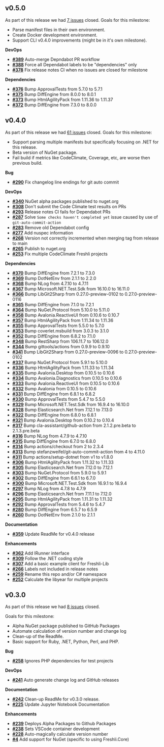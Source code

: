 ## v0.5.0


As part of this release we had [7 issues](https://github.com/corgibytes/freshli-lib/milestone/6?closed=1) closed.
Goals for this milestone:

- Parse manifest files in their own environment.
- Create Docker development environment.
- Support CLI v0.4.0 improvements (might be in it's own milestone).

__DevOps__

- [__#389__](https://github.com/corgibytes/freshli-lib/pull/389) Auto-merge Depndabot PR workflow
- [__#388__](https://github.com/corgibytes/freshli-lib/pull/388) Force all Dependabot labels to be "dependencies" only
- [__#378__](https://github.com/corgibytes/freshli-lib/pull/378) Fix release notes CI when no issues are closed for milestone

__Dependencies__

- [__#376__](https://github.com/corgibytes/freshli-lib/pull/376) Bump ApprovalTests from 5.7.0 to 5.7.1
- [__#375__](https://github.com/corgibytes/freshli-lib/pull/375) Bump DiffEngine from 8.0.0 to 8.0.1
- [__#373__](https://github.com/corgibytes/freshli-lib/pull/373) Bump HtmlAgilityPack from 1.11.36 to 1.11.37
- [__#372__](https://github.com/corgibytes/freshli-lib/pull/372) Bump DiffEngine from 7.3.0 to 8.0.0


## v0.4.0


As part of this release we had [61 issues](https://github.com/corgibytes/freshli-lib/milestone/5?closed=1) closed.
Goals for this milestone:

- Support parsing multiple manifests but specifically focusing on .NET for this release.
- Beta version of NuGet package.
- Fail build if metrics like CodeClimate, Coverage, etc, are worse then previous build.

__Bug__

- [__#290__](https://github.com/corgibytes/freshli-lib/pull/290) Fix changelog line endings for git auto commit

__DevOps__

- [__#340__](https://github.com/corgibytes/freshli-lib/issues/340) NuGet alpha packages published to nuget.org
- [__#308__](https://github.com/corgibytes/freshli-lib/pull/308) Don't submit the Code Climate test results on PRs
- [__#293__](https://github.com/corgibytes/freshli-lib/issues/293) Release notes CI fails for Dependabot PRs
- [__#287__](https://github.com/corgibytes/freshli-lib/pull/287) Solve `Some checks haven't completed yet` issue caused by use of `git-auto-commit-action`
- [__#283__](https://github.com/corgibytes/freshli-lib/issues/283) Remove old Dependabot config
- [__#277__](https://github.com/corgibytes/freshli-lib/pull/277) Add nuspec information
- [__#268__](https://github.com/corgibytes/freshli-lib/issues/268) Version not correctly incremented when merging tag from release to main
- [__#265__](https://github.com/corgibytes/freshli-lib/issues/265) Publish to nuget.org
- [__#253__](https://github.com/corgibytes/freshli-lib/issues/253) Fix multiple CodeClimate Freshli projects

__Dependencies__

- [__#370__](https://github.com/corgibytes/freshli-lib/pull/370) Bump DiffEngine from 7.2.1 to 7.3.0
- [__#369__](https://github.com/corgibytes/freshli-lib/pull/369) Bump DotNetEnv from 2.1.1 to 2.2.0
- [__#368__](https://github.com/corgibytes/freshli-lib/pull/368) Bump NLog from 4.7.10 to 4.7.11
- [__#367__](https://github.com/corgibytes/freshli-lib/pull/367) Bump Microsoft.NET.Test.Sdk from 16.10.0 to 16.11.0
- [__#366__](https://github.com/corgibytes/freshli-lib/pull/366) Bump LibGit2Sharp from 0.27.0-preview-0102 to 0.27.0-preview-0116
- [__#365__](https://github.com/corgibytes/freshli-lib/pull/365) Bump DiffEngine from 7.1.0 to 7.2.1
- [__#364__](https://github.com/corgibytes/freshli-lib/pull/364) Bump NuGet.Protocol from 5.10.0 to 5.11.0
- [__#358__](https://github.com/corgibytes/freshli-lib/pull/358) Bump Avalonia.ReactiveUI from 0.10.6 to 0.10.7
- [__#357__](https://github.com/corgibytes/freshli-lib/pull/357) Bump HtmlAgilityPack from 1.11.34 to 1.11.36
- [__#355__](https://github.com/corgibytes/freshli-lib/pull/355) Bump ApprovalTests from 5.5.0 to 5.7.0
- [__#353__](https://github.com/corgibytes/freshli-lib/pull/353) Bump coverlet.msbuild from 3.0.3 to 3.1.0
- [__#352__](https://github.com/corgibytes/freshli-lib/pull/352) Bump DiffEngine from 6.8.2 to 7.1.0
- [__#348__](https://github.com/corgibytes/freshli-lib/pull/348) Bump RestSharp from 106.11.7 to 106.12.0
- [__#344__](https://github.com/corgibytes/freshli-lib/pull/344) Bump gittools/actions from 0.9.9 to 0.9.10
- [__#341__](https://github.com/corgibytes/freshli-lib/pull/341) Bump LibGit2Sharp from 0.27.0-preview-0096 to 0.27.0-preview-0102
- [__#337__](https://github.com/corgibytes/freshli-lib/pull/337) Bump NuGet.Protocol from 5.9.1 to 5.10.0
- [__#336__](https://github.com/corgibytes/freshli-lib/pull/336) Bump HtmlAgilityPack from 1.11.33 to 1.11.34
- [__#335__](https://github.com/corgibytes/freshli-lib/pull/335) Bump Avalonia.Desktop from 0.10.5 to 0.10.6
- [__#334__](https://github.com/corgibytes/freshli-lib/pull/334) Bump Avalonia.Diagnostics from 0.10.5 to 0.10.6
- [__#333__](https://github.com/corgibytes/freshli-lib/pull/333) Bump Avalonia.ReactiveUI from 0.10.5 to 0.10.6
- [__#332__](https://github.com/corgibytes/freshli-lib/pull/332) Bump Avalonia from 0.10.5 to 0.10.6
- [__#331__](https://github.com/corgibytes/freshli-lib/pull/331) Bump DiffEngine from 6.8.1 to 6.8.2
- [__#330__](https://github.com/corgibytes/freshli-lib/pull/330) Bump ApprovalTests from 5.4.7 to 5.5.0
- [__#329__](https://github.com/corgibytes/freshli-lib/pull/329) Bump Microsoft.NET.Test.Sdk from 16.9.4 to 16.10.0
- [__#328__](https://github.com/corgibytes/freshli-lib/pull/328) Bump Elasticsearch.Net from 7.12.1 to 7.13.0
- [__#322__](https://github.com/corgibytes/freshli-lib/pull/322) Bump DiffEngine from 6.8.0 to 6.8.1
- [__#321__](https://github.com/corgibytes/freshli-lib/pull/321) Bump Avalonia.Desktop from 0.10.2 to 0.10.4
- [__#317__](https://github.com/corgibytes/freshli-lib/pull/317) Bump cla-assistant/github-action from 2.1.2.pre.beta to 2.1.3.pre.beta
- [__#316__](https://github.com/corgibytes/freshli-lib/pull/316) Bump NLog from 4.7.9 to 4.7.10
- [__#315__](https://github.com/corgibytes/freshli-lib/pull/315) Bump DiffEngine from 6.7.0 to 6.8.0
- [__#314__](https://github.com/corgibytes/freshli-lib/pull/314) Bump actions/checkout from 2 to 2.3.4
- [__#313__](https://github.com/corgibytes/freshli-lib/pull/313) Bump stefanzweifel/git-auto-commit-action from 4 to 4.11.0
- [__#311__](https://github.com/corgibytes/freshli-lib/pull/311) Bump actions/setup-dotnet from v1 to v1.8.0
- [__#306__](https://github.com/corgibytes/freshli-lib/pull/306) Bump HtmlAgilityPack from 1.11.32 to 1.11.33
- [__#305__](https://github.com/corgibytes/freshli-lib/pull/305) Bump Elasticsearch.Net from 7.12.0 to 7.12.1
- [__#303__](https://github.com/corgibytes/freshli-lib/pull/303) Bump NuGet.Protocol from 5.9.0 to 5.9.1
- [__#302__](https://github.com/corgibytes/freshli-lib/pull/302) Bump DiffEngine from 6.6.1 to 6.7.0
- [__#300__](https://github.com/corgibytes/freshli-lib/pull/300) Bump Microsoft.NET.Test.Sdk from 16.9.1 to 16.9.4
- [__#297__](https://github.com/corgibytes/freshli-lib/pull/297) Bump NLog from 4.7.8 to 4.7.9
- [__#296__](https://github.com/corgibytes/freshli-lib/pull/296) Bump Elasticsearch.Net from 7.11.1 to 7.12.0
- [__#295__](https://github.com/corgibytes/freshli-lib/pull/295) Bump HtmlAgilityPack from 1.11.31 to 1.11.32
- [__#292__](https://github.com/corgibytes/freshli-lib/pull/292) Bump ApprovalTests from 5.4.6 to 5.4.7
- [__#280__](https://github.com/corgibytes/freshli-lib/pull/280) Bump DiffEngine from 6.5.7 to 6.5.9
- [__#260__](https://github.com/corgibytes/freshli-lib/pull/260) Bump DotNetEnv from 2.1.0 to 2.1.1

__Documentation__

- [__#359__](https://github.com/corgibytes/freshli-lib/issues/359) Update ReadMe for v0.4.0 release

__Enhancements__

- [__#362__](https://github.com/corgibytes/freshli-lib/issues/362) Add IRunner interface
- [__#309__](https://github.com/corgibytes/freshli-lib/issues/309) Follow the .NET coding style
- [__#307__](https://github.com/corgibytes/freshli-lib/pull/307) Add a basic example client for Freshli-Lib
- [__#266__](https://github.com/corgibytes/freshli-lib/issues/266) Labels not included in release notes
- [__#259__](https://github.com/corgibytes/freshli-lib/issues/259) Rename this repo and/or C# namespace
- [__#252__](https://github.com/corgibytes/freshli-lib/issues/252) Calculate the libyear for multiple projects


## v0.3.0


As part of this release we had [8 issues](https://github.com/corgibytes/freshli-lib/milestone/4?closed=1) closed.

Goals for this milestone:

- Alpha NuGet package published to GitHub Packages
- Automate calculation of version number and change log
- Clean-up of the ReadMe.
- Basic support for Ruby, .NET, Python, Perl, and PHP.

__Bug__

- [__#258__](https://github.com/corgibytes/freshli-lib/pull/258) Ignores PHP dependencies for test projects

__DevOps__

- [__#241__](https://github.com/corgibytes/freshli-lib/issues/241) Auto generate change log and GitHub releases

__Documentation__

- [__#242__](https://github.com/corgibytes/freshli-lib/issues/242) Clean-up ReadMe for v0.3.0 release.
- [__#225__](https://github.com/corgibytes/freshli-lib/issues/225) Update Jupyter Notebook Documentation

__Enhancements__

- [__#239__](https://github.com/corgibytes/freshli-lib/pull/239) Deploys Alpha Packages to Github Packages
- [__#238__](https://github.com/corgibytes/freshli-lib/pull/238) Sets VSCode container development
- [__#228__](https://github.com/corgibytes/freshli-lib/issues/228) Auto-magically calculate version number
- [__#4__](https://github.com/corgibytes/freshli-lib/issues/4) Add support for NuGet (specific to using Freshli.Core)


